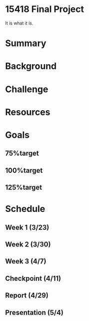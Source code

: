 # 15418 Final Project
It is what it is.

# Summary

# Background

# Challenge

# Resources 

# Goals

## 75%target

## 100%target

## 125%target

# Schedule

## Week 1 (3/23)

## Week 2 (3/30)

## Week 3 (4/7)

## Checkpoint (4/11)

## Report (4/29)

## Presentation (5/4)
